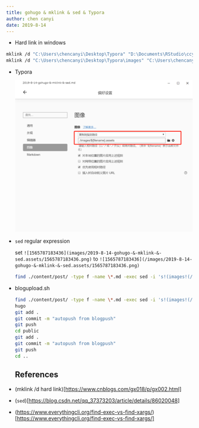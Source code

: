 ```yaml
---
title: gohugo & mklink & sed & Typora
author: chen canyi
date: 2019-8-14
---
```


* Hard link in windows


```bash
mklink /d "C:\Users\chencanyi\Desktop\Typora" "D:\Documents\RStudio\ccybnumath.github.io\content\post"
mklink /d "C:\Users\chencanyi\Desktop\Typora\images" "C:\Users\chencanyi\Desktop\Typora\images"
```

* Typora

  ![1565787183436](/images/2019-8-14-gohugo-&-mklink-&-sed.assets/1565787183436.png)

* `sed` regular expression

  set `![1565787183436](images/2019-8-14-gohugo-&-mklink-&-sed.assets/1565787183436.png)` to `![1565787183436](/images/2019-8-14-gohugo-&-mklink-&-sed.assets/1565787183436.png)`
  
  ```bash
  find ./content/post/ -type f -name \*.md -exec sed -i 's!(images!(/images!g' {} \;
  ```

* blogupload.sh

  ```bash
  find ./content/post/ -type f -name \*.md -exec sed -i 's!(images!(/images!g' {} \;
  hugo
  git add .
  git commit -m "autopush from blogpush"
  git push
  cd public
  git add .
  git commit -m "autopush from blogpush"
  git push
  cd ..
  ```

  ## References

* (mklink /d hard link)[https://www.cnblogs.com/gx018/p/gx002.html]
* (`sed`)[https://blog.csdn.net/qq_37373203/article/details/86020048]
* (https://www.everythingcli.org/find-exec-vs-find-xargs/)[https://www.everythingcli.org/find-exec-vs-find-xargs/]
